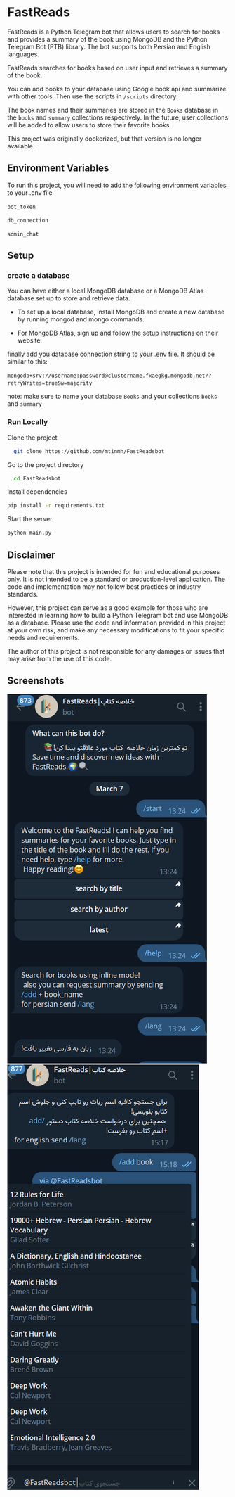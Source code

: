 
# FastReads

FastReads is a Python Telegram bot that allows users to search for books and provides a summary of the book using MongoDB and the Python Telegram Bot (PTB) library. The bot supports both Persian and English languages.

FastReads searches for books based on user input and retrieves a summary of the book.

You can add books to your database using Google book api and summarize with other tools. Then use the scripts in `/scripts` directory.

The book names and their summaries are stored in the `Books` database in the `books` and `summary` collections respectively. In the future, user collections will be added to allow users to store their favorite books.

This project was originally dockerized, but that version is no longer available.

## Environment Variables

To run this project, you will need to add the following environment variables to your .env file

`bot_token`

`db_connection`

`admin_chat`


## Setup

### create a database

You can have either a local MongoDB database or
a MongoDB Atlas database set up to store and retrieve data. 
* To set up a local database, install MongoDB and create a new database by running mongod and mongo commands.

* For MongoDB Atlas, sign up and follow the setup instructions on their website. 

finally add you database connection string to your .env file.
It should be similar to this:

`mongodb+srv://username:password@clustername.fxaegkg.mongodb.net/?retryWrites=true&w=majority`

note: make sure to name your database `Books` and your collections `books` and `summary`
### Run Locally
Clone the project

```bash
  git clone https://github.com/mtinmh/FastReadsbot
```

Go to the project directory

```bash
  cd FastReadsbot
```

Install dependencies

```bash
pip install -r requirements.txt
```

Start the server

```bash
python main.py
```
## Disclaimer

Please note that this project is intended for fun and educational purposes only. It is not intended to be a standard or production-level application. The code and implementation may not follow best practices or industry standards.

However, this project can serve as a good example for those who are interested in learning how to build a Python Telegram bot and use MongoDB as a database. Please use the code and information provided in this project at your own risk, and make any necessary modifications to fit your specific needs and requirements.

The author of this project is not responsible for any damages or issues that may arise from the use of this code.

## Screenshots

![App Screenshot](/screenshots/1.png)
![App Screenshot](/screenshots/2.png)
